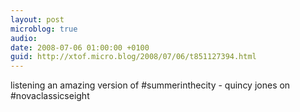```yaml
---
layout: post
microblog: true
audio: 
date: 2008-07-06 01:00:00 +0100
guid: http://xtof.micro.blog/2008/07/06/t851127394.html
---
```

listening an amazing version of #summerinthecity - quincy jones on #novaclassicseight
